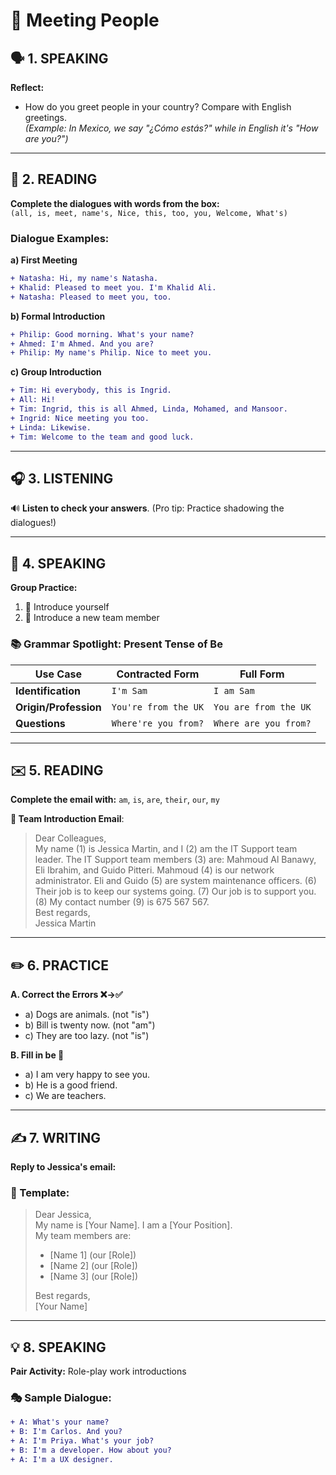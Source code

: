 # 👋 Meeting People

## 🗣️ 1. SPEAKING
**Reflect:**  
- How do you greet people in your country? Compare with English greetings.  
*(Example: In Mexico, we say "¿Cómo estás?" while in English it's "How are you?")*

---

## 📖 2. READING  
**Complete the dialogues with words from the box:**  
`(all, is, meet, name's, Nice, this, too, you, Welcome, What's)`  

### Dialogue Examples:  

**a) First Meeting**  
```diff
+ Natasha: Hi, my name's Natasha.
+ Khalid: Pleased to meet you. I'm Khalid Ali.
+ Natasha: Pleased to meet you, too.
```

**b) Formal Introduction**
```diff
+ Philip: Good morning. What's your name?
+ Ahmed: I'm Ahmed. And you are?
+ Philip: My name's Philip. Nice to meet you.
```

**c) Group Introduction**
```diff
+ Tim: Hi everybody, this is Ingrid.
+ All: Hi!
+ Tim: Ingrid, this is all Ahmed, Linda, Mohamed, and Mansoor.
+ Ingrid: Nice meeting you too.
+ Linda: Likewise.
+ Tim: Welcome to the team and good luck.
```

---

## 🎧 3. LISTENING
🔊 **Listen to check your answers**. (Pro tip: Practice shadowing the dialogues!)

---

## 💬 4. SPEAKING
**Group Practice:**
1. 👤 Introduce yourself
2. 👥 Introduce a new team member

### 📚 Grammar Spotlight: Present Tense of Be
| Use Case           | Contracted Form       | Full Form             |
|--------------------|-----------------------|-----------------------|
| **Identification** | `I'm Sam`             | `I am Sam`            |
| **Origin/Profession** | `You're from the UK` | `You are from the UK` |
| **Questions**      | `Where're you from?`  | `Where are you from?` |

---

## ✉️ 5. READING
**Complete the email with:** `am`, `is`, `are`, `their`, `our`, `my`

**📧 Team Introduction Email**:
> Dear Colleagues,                                                                                                                                   
> My name (1) is Jessica Martin, and I (2) am the IT Support team leader. The IT Support team members (3) are: Mahmoud Al Banawy, Eli Ibrahim, and Guido Pitteri. Mahmoud (4) is our network administrator. Eli and Guido (5) are system maintenance officers. (6) Their job is to keep our systems going. (7) Our job is to support you. (8) My contact number (9) is 675 567 567.                                                                    
Best regards,                                                                                                                                 
Jessica Martin

---

## ✏️ 6. PRACTICE
**A. Correct the Errors ❌→✅**
- a) Dogs are animals. (not "is")
- b) Bill is twenty now. (not "am")
- c) They are too lazy. (not "is")

**B. Fill in be 🧩**
- a) I am very happy to see you.
- b) He is a good friend.
- c) We are teachers.

---

## ✍️ 7. WRITING
**Reply to Jessica's email:**

### 📝 Template:
> Dear Jessica,  
> My name is [Your Name]. I am a [Your Position].  
> My team members are:  
> - [Name 1] (our [Role])  
> - [Name 2] (our [Role])  
> - [Name 3] (our [Role])  
>  
> Best regards,  
> [Your Name]  


---

## 💡 8. SPEAKING
**Pair Activity:** Role-play work introductions

### 🎭 Sample Dialogue:

```diff
+ A: What's your name?
+ B: I'm Carlos. And you?
+ A: I'm Priya. What's your job?
+ B: I'm a developer. How about you?
+ A: I'm a UX designer.
```
